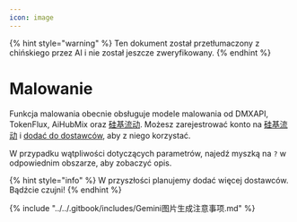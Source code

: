 ```yaml
---
icon: image
---
```


{% hint style="warning" %}
Ten dokument został przetłumaczony z chińskiego przez AI i nie został jeszcze zweryfikowany.
{% endhint %}

# Malowanie

Funkcja malowania obecnie obsługuje modele malowania od DMXAPI, TokenFlux, AiHubMix oraz [硅基流动](../../pre-basic/providers/siliconcloud.md). Możesz zarejestrować konto na [硅基流动](https://www.siliconflow.cn/) i [dodać do dostawców](settings/providers.md), aby z niego korzystać.

W przypadku wątpliwości dotyczących parametrów, najedź myszką na `?` w odpowiednim obszarze, aby zobaczyć opis.

{% hint style="info" %}
W przyszłości planujemy dodać więcej dostawców. Bądźcie czujni!
{% endhint %}

{% include "../../.gitbook/includes/Gemini图片生成注意事项.md" %}